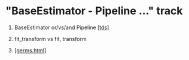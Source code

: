 # "BaseEstimator - Pipeline ..." track

1. BaseEstimator or/vs/and Pipeline [[tds]](https://towardsdatascience.com/interactive-pipeline-and-composite-estimators-for-your-ml-tasks-b739854500bf)
2. fit_transform vs fit, transform

3. [[germs.html]](https://infull.github.io/knowledge-base/germs.html)